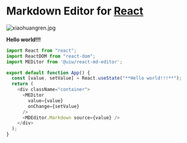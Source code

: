 # Markdown Editor for [React](https://facebook.github.io/react/)

![xiaohuangren.jpg](http://localhost:8001/1629563888590.jpg)

**Hello world!!!**

```javascript
import React from "react";
import ReactDOM from "react-dom";
import MEDitor from '@uiw/react-md-editor';

export default function App() {
  const [value, setValue] = React.useState("**Hello world!!!**");
  return (
    <div className="container">
      <MEDitor
        value={value}
        onChange={setValue}
      />
      <MDEditor.Markdown source={value} />
    </div>
  );
}
```
